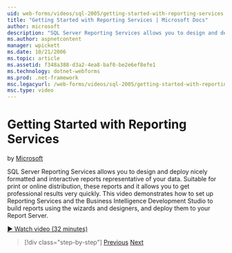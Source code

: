 ```yaml
---
uid: web-forms/videos/sql-2005/getting-started-with-reporting-services
title: "Getting Started with Reporting Services | Microsoft Docs"
author: microsoft
description: "SQL Server Reporting Services allows you to design and deploy nicely formatted and interactive reports representative of your data. Suitable for print or onl..."
ms.author: aspnetcontent
manager: wpickett
ms.date: 10/21/2006
ms.topic: article
ms.assetid: f348a388-d3a2-4ea8-baf0-be2e6ef8efe1
ms.technology: dotnet-webforms
ms.prod: .net-framework
msc.legacyurl: /web-forms/videos/sql-2005/getting-started-with-reporting-services
msc.type: video
---
```

Getting Started with Reporting Services
====================
by [Microsoft](https://github.com/microsoft)

SQL Server Reporting Services allows you to design and deploy nicely formatted and interactive reports representative of your data. Suitable for print or online distribution, these reports and it allows you to get professional results very quickly. This video demonstrates how to set up Reporting Services and the Business Intelligence Development Studio to build reports using the wizards and designers, and deploy them to your Report Server.

[&#9654; Watch video (32 minutes)](https://channel9.msdn.com/Blogs/ASP-NET-Site-Videos/getting-started-with-reporting-services)

>[!div class="step-by-step"]
[Previous](using-sql-server-management-studio.md)
[Next](building-and-customizing-reports-in-business-intelligence-development-studio.md)